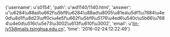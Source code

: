 {'username': u's0154', 'path': u'wd1140/1140.html', 'answer': u'\u6284\u88ad\u662f\u5bf9\u6284\u88ad\u8005\u81ea\u5df1\u7684\u4e0d\u8d1f\u8d23\uff0c\u4e5f\u662f\u5bf9\u5176\u4ed6\u540c\u5b66\u7684\u4e0d\u516c\u5e73\u3002\u613f\u610f\u3002', 'email': u'lin-jy13@mails.tsinghua.edu.cn', 'time': '2016-02-24:12:22:49'}